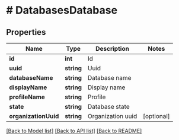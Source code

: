 # # DatabasesDatabase

## Properties

Name | Type | Description | Notes
------------ | ------------- | ------------- | -------------
**id** | **int** | Id |
**uuid** | **string** | Uuid |
**databaseName** | **string** | Database name |
**displayName** | **string** | Display name |
**profileName** | **string** | Profile |
**state** | **string** | Database state |
**organizationUuid** | **string** | Organization uuid | [optional]

[[Back to Model list]](../../README.md#models) [[Back to API list]](../../README.md#endpoints) [[Back to README]](../../README.md)
